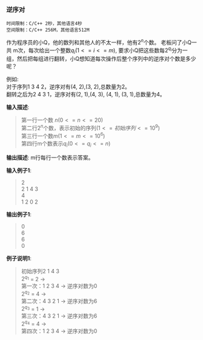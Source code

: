 ### 逆序对
```
时间限制：C/C++ 2秒，其他语言4秒
空间限制：C/C++ 256M，其他语言512M
```

作为程序员的小Q，他的数列和其他人的不太一样，他有$2^n$个数。
老板问了小Q一共 m次，每次给出一个整数$q_i(1<=i<=m)$, 要求小Q把这些数每$2^{q_i}$分为一组，然后把每组进行翻转，小Q想知道每次操作后整个序列中的逆序对个数是多少呢？

例如: \
对于序列1 3 4 2，逆序对有(4, 2),(3, 2),总数量为2。\
翻转之后为2 4 3 1，逆序对有(2, 1),(4, 3), (4, 1), (3, 1),总数量为4。

**输入描述**:
> 第一行一个数 $n(0<=n<=20)$\
> 第二行$2^n$个数，表示初始的序列($1<=初始序列<=10^9$) \
> 第三行一个数$m(1<=m<=10^6)$ \
> 第四行m个数表示$q_i(0<=q_i<=n)$ 

**输出描述**:
m行每行一个数表示答案。

**输入例子1**:
> 2 \
> 2 1 4 3 \
> 4 \
> 1 2 0 2 

**输出例子1**:
> 0 \
> 6 \
> 6 \
> 0 

**例子说明1**:
> 初始序列2 1 4 3 \
> $2^{q_1}$ = 2 -> \
> 第一次：1 2 3 4 -> 逆序对数为0 \
> $2^{q_2}$ = 4 -> \
> 第二次：4 3 2 1 -> 逆序对数为6 \
> $2^{q_3}$ = 1 -> \
> 第三次：4 3 2 1 -> 逆序对数为6 \
> $2^{q_4}$ = 4 -> \
> 第四次：1 2 3 4 -> 逆序对数为0 
